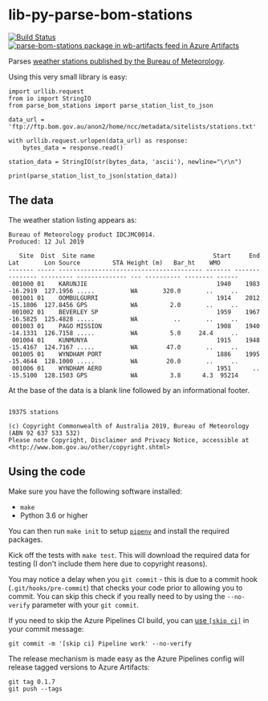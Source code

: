# lib-py-parse-bom-stations

[![Build Status](https://dev.azure.com/weatherballoon/Weather%20Balloon/_apis/build/status/weather-balloon.lib-py-parse-bom-stations?branchName=master)](https://dev.azure.com/weatherballoon/Weather%20Balloon/_build/latest?definitionId=10&branchName=master) [![parse-bom-stations package in wb-artifacts feed in Azure Artifacts](https://feeds.dev.azure.com/weatherballoon/_apis/public/Packaging/Feeds/695dd6ae-e885-4b93-bed5-0184d4f06a52/Packages/9c71e593-f9ac-40a9-8c16-977a15c14f4e/Badge)](https://dev.azure.com/weatherballoon/Weather%20Balloon/_packaging?_a=package&feed=695dd6ae-e885-4b93-bed5-0184d4f06a52&package=9c71e593-f9ac-40a9-8c16-977a15c14f4e&preferRelease=true)

Parses [weather stations published by the Bureau of Meteorology](ftp://ftp.bom.gov.au/anon2/home/ncc/metadata/sitelists/stations.zip).


Using this very small library is easy:

```
import urllib.request
from io import StringIO
from parse_bom_stations import parse_station_list_to_json

data_url = 'ftp://ftp.bom.gov.au/anon2/home/ncc/metadata/sitelists/stations.txt'

with urllib.request.urlopen(data_url) as response:
    bytes_data = response.read()

station_data = StringIO(str(bytes_data, 'ascii'), newline="\r\n")

print(parse_station_list_to_json(station_data))
```

## The data

The weather station listing appears as:

```
Bureau of Meteorology product IDCJMC0014.                                       Produced: 12 Jul 2019

   Site  Dist  Site name                                 Start     End      Lat       Lon Source         STA Height (m)   Bar_ht    WMO
------- ----- ---------------------------------------- ------- ------- -------- --------- -------------- --- ---------- -------- ------
 001000 01    KARUNJIE                                    1940    1983 -16.2919  127.1956 .....          WA       320.0       ..     ..
 001001 01    OOMBULGURRI                                 1914    2012 -15.1806  127.8456 GPS            WA         2.0       ..     ..
 001002 01    BEVERLEY SP                                 1959    1967 -16.5825  125.4828 .....          WA          ..       ..     ..
 001003 01    PAGO MISSION                                1908    1940 -14.1331  126.7158 .....          WA         5.0     24.4     ..
 001004 01    KUNMUNYA                                    1915    1948 -15.4167  124.7167 .....          WA        47.0       ..     ..
 001005 01    WYNDHAM PORT                                1886    1995 -15.4644  128.1000 .....          WA        20.0       ..     ..
 001006 01    WYNDHAM AERO                                1951      .. -15.5100  128.1503 GPS            WA         3.8      4.3  95214
```

At the base of the data is a blank line followed by an informational footer.

```

19375 stations

(c) Copyright Commonwealth of Australia 2019, Bureau of Meteorology (ABN 92 637 533 532) 
Please note Copyright, Disclaimer and Privacy Notice, accessible at <http://www.bom.gov.au/other/copyright.shtml>
```

## Using the code

Make sure you have the following software installed:

- `make`
- Python 3.6 or higher

You can then run `make init` to setup [`pipenv`](https://docs.pipenv.org/) and
install the required packages.

Kick off the tests with `make test`. This will download the required data for testing
(I don't include them here due to copyright reasons).

You may notice a delay when you `git commit` - this is due to a commit hook (`.git/hooks/pre-commit`)
that checks your code prior to allowing you to commit. You can skip this check if you really need to
by using the `--no-verify` parameter with your `git commit`.

If you need to skip the Azure Pipelines CI build, you can [use `[skip ci]`](https://docs.microsoft.com/en-us/azure/devops/pipelines/build/triggers?view=azure-devops&tabs=yaml#skipping-ci-for-individual-commits)
in your commit message:

```
git commit -m '[skip ci] Pipeline work' --no-verify
```

The release mechanism is made easy as the Azure Pipelines config will release tagged
versions to Azure Artifacts:

```
git tag 0.1.7
git push --tags
```